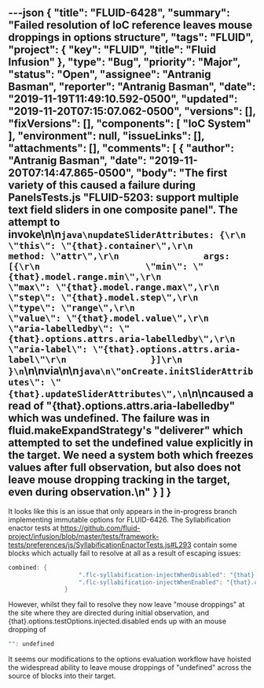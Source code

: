 ---json
{
  "title": "FLUID-6428",
  "summary": "Failed resolution of IoC reference leaves mouse droppings in options structure",
  "tags": "FLUID",
  "project": {
    "key": "FLUID",
    "title": "Fluid Infusion"
  },
  "type": "Bug",
  "priority": "Major",
  "status": "Open",
  "assignee": "Antranig Basman",
  "reporter": "Antranig Basman",
  "date": "2019-11-19T11:49:10.592-0500",
  "updated": "2019-11-20T07:15:07.062-0500",
  "versions": [],
  "fixVersions": [],
  "components": [
    "IoC System"
  ],
  "environment": null,
  "issueLinks": [],
  "attachments": [],
  "comments": [
    {
      "author": "Antranig Basman",
      "date": "2019-11-20T07:14:47.865-0500",
      "body": "The first variety of this caused a failure during PanelsTests.js \"FLUID-5203: support multiple text field sliders in one composite panel\". The attempt to invoke\n\n```java\nupdateSliderAttributes: {\r\n                \"this\": \"{that}.container\",\r\n                method: \"attr\",\r\n                args: [{\r\n                    \"min\": \"{that}.model.range.min\",\r\n                    \"max\": \"{that}.model.range.max\",\r\n                    \"step\": \"{that}.model.step\",\r\n                    \"type\": \"range\",\r\n                    \"value\": \"{that}.model.value\",\r\n                    \"aria-labelledby\": \"{that}.options.attrs.aria-labelledby\",\r\n                    \"aria-label\": \"{that}.options.attrs.aria-label\"\r\n                }]\r\n            }\n```\n\nvia\n\n```java\n\"onCreate.initSliderAttributes\": \"{that}.updateSliderAttributes\",\n```\n\ncaused a read of \"{that}.options.attrs.aria-labelledby\" which was undefined. The failure was in fluid.makeExpandStrategy's \"deliverer\" which attempted to set the undefined value explicitly in the target. We need a system **both** which freezes values after full observation, but also does not leave mouse dropping tracking in the target, even during observation.\n"
    }
  ]
}
---
It looks like this is an issue that only appears in the in-progress branch implementing immutable options for FLUID-6426. The Syllabification enactor tests at <https://github.com/fluid-project/infusion/blob/master/tests/framework-tests/preferences/js/SyllabificationEnactorTests.js#L293> contain some blocks which actually fail to resolve at all as a result of escaping issues:

```java
combined: {
                    ".flc-syllabification-injectWhenDisabled": "{that}.options.testOpts.injected.disabled.\.flc-syllabification-injectWhenDisabled",
                    ".flc-syllabification-injectWhenEnabled": "{that}.options.testOpts.injected.disabled.\.flc-syllabification-injectWhenEnabled"
                }
```

However, whilst they fail to resolve they now leave "mouse droppings" at the site where they are directed during initial observation, and {that}.options.testOptions.injected.disabled ends up with an mouse dropping of&#x20;

```java
"": undefined
```

It seems our modifications to the options evaluation workflow have hoisted the widespread ability to leave mouse droppings of "undefined" across the source of blocks into their target.

        